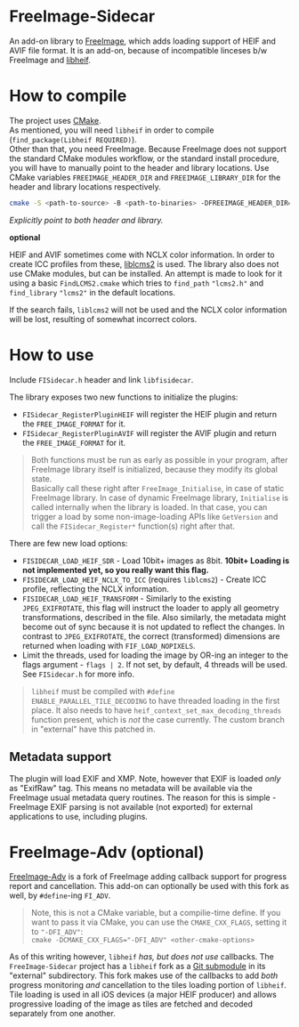 # FreeImage-Sidecar

An add-on library to [FreeImage](https://sourceforge.net/projects/freeimage/), which adds loading support of HEIF and AVIF file format. It is an add-on, because of incompatible linceses b/w FreeImage and [libheif](https://github.com/strukturag/libheif).

# How to compile

The project uses [CMake](https://cmake.org/).  
As mentioned, you will need `libheif` in order to compile (`find_package(Libheif REQUIRED)`).  
Other than that, you need FreeImage. Because FreeImage does not support the standard CMake modules workflow, or the standard install procedure, you will have to manually point to the header and library locations. Use CMake variables `FREEIMAGE_HEADER_DIR` and `FREEIMAGE_LIBRARY_DIR` for the header and library locations respectively.

```bash
cmake -S <path-to-source> -B <path-to-binaries> -DFREEIMAGE_HEADER_DIR="path-to-FreeImage-header-folder" -DFREEIMAGE_LIBRARY_DIR="path-to-FreeImage-library-folder"
```
_Explicitly point to both header and library._

**optional**

HEIF and AVIF sometimes come with NCLX color information. In order to create ICC profiles from these, [liblcms2](https://www.littlecms.com/) is used. The library also does not use CMake modules, but can be installed. An attempt is made to look for it using a basic `FindLCMS2.cmake` which tries to `find_path` `"lcms2.h"` and `find_library` `"lcms2"` in the default locations.  

If the search fails, `liblcms2` will not be used and the NCLX color information will be lost, resulting of somewhat incorrect colors. 

# How to use

Include `FISidecar.h` header and link `libfisidecar`.  

The library exposes two new functions to initialize the plugins:

 - `FISidecar_RegisterPluginHEIF` will register the HEIF plugin and return the `FREE_IMAGE_FORMAT` for it.
 - `FISidecar_RegisterPluginAVIF` will register the AVIF plugin and return the `FREE_IMAGE_FORMAT` for it.

> Both functions must be run as early as possible in your program, after FreeImage library itself is initialized, because they modify its global state.   
Basically call these right after `FreeImage_Initialise`, in case of static FreeImage library. In case of dynamic FreeImage library, `Initialise` is called internally when the library is loaded. In that case, you can trigger a load by some non-image-loading APIs like `GetVersion` and call the `FISidecar_Register*` function(s) right after that.

There are few new load options:

 - `FISIDECAR_LOAD_HEIF_SDR` - Load 10bit+ images as 8bit. **10bit+ Loading is not implemented yet, so you really want this flag.**
 - `FISIDECAR_LOAD_HEIF_NCLX_TO_ICC` (requires `liblcms2`) - Create ICC profile, reflecting the NCLX information.
 - `FISIDECAR_LOAD_HEIF_TRANSFORM` - Similarly to the existing `JPEG_EXIFROTATE`, this flag will instruct the loader to apply all geometry transformations, described in the file. Also similarly, the metadata might become out of sync because it is not updated to reflect the changes. In contrast to `JPEG_EXIFROTATE`, the correct (transformed) dimensions are returned when loading with `FIF_LOAD_NOPIXELS`.  
 - Limit the threads, used for loading the image by OR-ing an integer to the flags argument - `flags | 2`. If not set, by default, 4 threads will be used. See `FISidecar.h` for more info.  
 >`libheif` must be compiled with `#define ENABLE_PARALLEL_TILE_DECODING` to have threaded loading in the first place.
 It also needs to have `heif_context_set_max_decoding_threads` function present, which is _not_ the case currently. The custom branch in "external" have this patched in. 

 ## Metadata support

 The plugin will load EXIF and XMP. Note, however that EXIF is loaded _only_ as "ExifRaw" tag. This means no metadata will be available via the FreeImage usual metadata query routines. The reason for this is simple - FreeImage EXIF parsing is not available (not exported) for external applications to use, including plugins. 

 # FreeImage-Adv (optional)

 [FreeImage-Adv](https://github.com/mnaydenov/FreeImage-Adv) is a fork of FreeImage adding callback support for progress report and cancellation. 
 This add-on can optionally be used with this fork as well, by `#define`-ing `FI_ADV`. 
 
 >Note, this is not a CMake variable, but a compilie-time define. If you want to pass it via CMake, you can use the `CMAKE_CXX_FLAGS`, setting it to `"-DFI_ADV"`:  
`cmake -DCMAKE_CXX_FLAGS="-DFI_ADV" <other-cmake-options>`

As of this writing however, `libheif` _has, but does not use_ callbacks. The `FreeImage-Sidecar` project has a `libheif` fork as a [Git submodule](https://git-scm.com/book/en/v2/Git-Tools-Submodules) in its "external" subdirectory. This fork makes use of the callbacks to add _both_ progress monitoring _and_ cancellation to the tiles loading portion of `libheif`. Tile loading is used in all iOS devices (a major HEIF producer) and allows progressive loading of the image as tiles are fetched and decoded separately from one another.  
